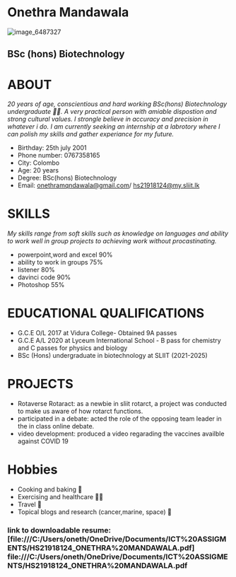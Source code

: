 # Onethra Mandawala
![image_6487327](https://user-images.githubusercontent.com/91050789/135574413-77c57c00-e091-4c5d-a376-e1e5f5a8be9e.jpg)
## BSc (hons) Biotechnology
# **ABOUT**
*20 years of age, conscientious and hard working BSc(hons) Biotechnology undergraduate 👩‍🎓. A very practical person with amiable dispostion and strong cultural values. I strongle believe in accuracy and precision in whatever i do. I am currently seeking an internship at a labrotory where I can polish my skills and gather experiance for my future.*
* Birthday: 25th july 2001
* Phone number: 0767358165
* City: Colombo
* Age: 20 years
* Degree: BSc(hons) Biotechnology
* Email: onethramqndawala@gmail.com/ hs21918124@my.sliit.lk

# **SKILLS**
*My skills range from soft skills such as knowledge on languages and ability to work well in group projects to achieving work without procastinating.*
* powerpoint,word and excel 90%
* ability to work in groups 75%
* listener 80%
* davinci code 90%
* Photoshop 55%
# **EDUCATIONAL QUALIFICATIONS**
* G.C.E O/L 2017 at Vidura College- Obtained 9A passes
* G.C.E A/L 2020 at Lyceum International School - B pass for chemistry and C passes for physics and biology
* BSc (Hons) undergraduate in biotechnology at SLIIT (2021-2025)
# **PROJECTS**
* Rotaverse Rotaract: as a newbie in sliit rotarct, a project was conducted to make us aware of how rotarct functions.
* participated in a debate: acted the role of the opposing team leader in the in class online debate.
* video development: produced a video regarading the vaccines availble against COVID 19
# **Hobbies**
* Cooking and baking 🍰
* Exercising and healthcare 🚴‍♀️
* Travel 🚋
* Topical blogs and research (cancer,marine, space) 🌟
### link to downloadable resume: [file:///C:/Users/oneth/OneDrive/Documents/ICT%20ASSIGMENTS/HS21918124_ONETHRA%20MANDAWALA.pdf] file:///C:/Users/oneth/OneDrive/Documents/ICT%20ASSIGMENTS/HS21918124_ONETHRA%20MANDAWALA.pdf



